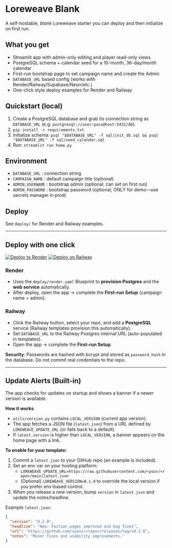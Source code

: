# Loreweave Blank

A self-hostable, *blank* Loreweave starter you can deploy and then initialize on first run.

## What you get
- Streamlit app with admin-only editing and player read-only views
- PostgreSQL schema + calendar seed for a 10-month, 36-day/month calendar
- First-run bootstrap page to set campaign name and create the Admin
- `DATABASE_URL` based config (works with Render/Railway/Supabase/Neon/etc.)
- One-click style deploy examples for Render and Railway

## Quickstart (local)
1. Create a PostgreSQL database and grab its connection string as `DATABASE_URL` (e.g. `postgresql://user:pass@host:5432/db`).
2. `pip install -r requirements.txt`
3. Initialize schema: `psql "$DATABASE_URL" -f sql/init_db.sql && psql "$DATABASE_URL" -f sql/seed_calendar.sql`
4. Run: `streamlit run home.py`

## Environment
- `DATABASE_URL` : connection string
- `CAMPAIGN_NAME` : default campaign title (optional)
- `ADMIN_USERNAME` : bootstrap admin (optional; can set on first run)
- `ADMIN_PASSWORD` : bootstrap password (optional; ONLY for demo—use secrets manager in prod)

## Deploy
See `deploy/` for Render and Railway examples.


---

## Deploy with one click

[![Deploy to Render](https://render.com/images/deploy-to-render-button.svg)](https://render.com/deploy)  [![Deploy on Railway](https://railway.com/button.svg)](https://railway.com/template)

### Render
- Uses the `deploy/render.yaml` Blueprint to **provision Postgres** and the **web service** automatically.
- After deploy, open the app → complete the **First‑run Setup** (campaign name + admin).

### Railway
- Click the Railway button, select your repo, and add a **PostgreSQL** service (Railway templates provision this automatically).
- Set `DATABASE_URL` to the Railway Postgres internal URL (auto-populated in templates).
- Open the app → complete the **First‑run Setup**.


**Security**: Passwords are hashed with bcrypt and stored as `password_hash` in the database. Do not commit real credentials to the repo.


---

## Update Alerts (Built-in)
The app checks for updates on startup and shows a banner if a newer version is available.

**How it works**
- `utils/version.py` contains `LOCAL_VERSION` (current app version).
- The app fetches a JSON file (`latest.json`) from a URL defined by `LOREWEAVE_UPDATE_URL` (or falls back to a default).
- If `latest.version` is higher than `LOCAL_VERSION`, a banner appears on the home page with a link.

**To enable for your template:**
1. Commit a `latest.json` to your GitHub repo (an example is included).
2. Set an env var on your hosting platform:
   - `LOREWEAVE_UPDATE_URL=https://raw.githubusercontent.com/<you>/<repo>/main/latest.json`
   - (Optional) `LOREWEAVE_VERSION=0.1.0` to override the local version if you prefer env-based control.
3. When you release a new version, bump `version` in `latest.json` and update the notes/headline.

Example `latest.json`:
```json
{
  "version": "0.2.0",
  "headline": "New: Faction pages improved and bug fixes",
  "url": "https://github.com/<you>/<repo>/releases/tag/v0.2.0",
  "notes": "Minor fixes and usability improvements."
}
```
